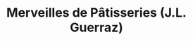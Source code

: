 ---
title: "Merveilles de Pâtisseries (J.L. Guerraz)"
url: /saint-julien-en-genevois/merveilles-de-patisseries-j-l-guerraz/
shop: pâtisserie
---